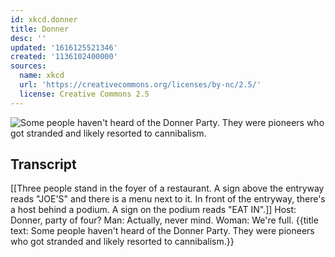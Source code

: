 ```yaml
---
id: xkcd.donner
title: Donner
desc: ''
updated: '1616125521346'
created: '1136102400000'
sources:
  name: xkcd
  url: 'https://creativecommons.org/licenses/by-nc/2.5/'
  license: Creative Commons 2.5
---
```

![Some people haven't heard of the Donner Party.  They were pioneers who got stranded and likely resorted to cannibalism.](https://imgs.xkcd.com/comics/donner.jpg)

## Transcript
[[Three people stand in the foyer of a restaurant. A sign above the entryway reads "JOE'S" and there is a menu next to it. In front of the entryway, there's a host behind a podium. A sign on the podium reads "EAT IN".]]
Host: Donner, party of four?
Man: Actually, never mind.
Woman: We're full.
{{title text: Some people haven't heard of the Donner Party.  They were pioneers who got stranded and likely resorted to cannibalism.}}

